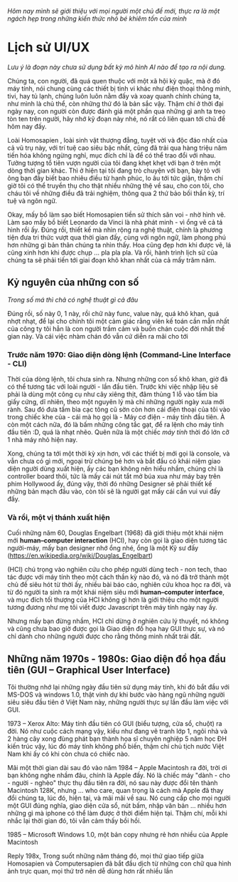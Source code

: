 _Hôm nay mình sẽ giới thiệu với mọi người một chủ đề mới, thực ra là một ngách hẹp trong những kiến thức nhỏ bé khiêm tốn của mình_

# Lịch sử UI/UX

_Lưu ý là đoạn này chưa sử dụng bất kỳ mô hình AI nào để tạo ra nội dung._

Chúng ta, con người, đã quá quen thuộc với một xã hội kỳ quặc, mà ở đó máy tính, nói chung cùng các thiết bị tinh vi khác như điện thoại thông minh, tivi, hay tủ lạnh, chúng luôn luôn nằm đấy và xoay quanh chính chúng ta, như mình là chủ thể, còn những thứ đó là bản sắc vậy. Thậm chí ở thời đại ngày nay, con người còn được đánh giá một phần qua những gì anh ta treo tòn ten trên người, hãy nhớ kỹ đoạn này nhé, nó rất có liên quan tới chủ đề hôm nay đấy.

Loài Homosapien , loài sinh vật thượng đẳng, tuyệt vời và độc đáo nhất của cả vũ trụ này, với trí tuệ cao siêu bậc nhất, cũng đã trải qua hàng triệu năm tiến hóa không ngừng nghỉ, mục đích chỉ là để có thể trao đổi với nhau. Tưởng tượng tổ tiên vượn người của tôi đang khẹt khẹt với bạn ở trên một dòng thời gian khác. Thì ở hiện tại tôi đang trò chuyện với bạn, bày tỏ với ông bạn đây biết bao nhiêu điều từ hạnh phúc, lo âu tới tức giận, thậm chí giờ tôi có thể truyền thụ cho thật nhiều những thệ về sau, cho con tôi, cho cháu tôi về những điều đã trải nghiệm, thông qua 2 thứ bảo bối thần kỳ, trí tuệ và ngôn ngữ.

Okay, mấy bồ làm sao biết Homosapien tiền sử thích săn voi - nhờ hình vẽ. Làm sao mấy bồ biết Leonardo da Vinci là nhà phát minh - vì ổng vẽ cả tá hình rồi ấy. Đúng rồi, thiết kế mà nhìn rộng ra nghệ thuật, chính là phương tiện đưa tri thức vượt qua thời gian đấy, cùng với ngôn ngữ, làm phong phú hơn những gì bản thân chúng ta nhìn thấy. Hoa cũng đẹp hơn khi được vẽ, lá cũng xinh hơn khi được chụp ... pla pla pla. Và rồi, hành trình lịch sử của chúng ta sẽ phải tiến tới giai đoạn khô khan nhất của cả mấy trăm năm.

## Kỷ nguyên của những con số

_Trong số má thì chả có nghệ thuật gì cả đâu_

Đúng rồi, số này 0, 1 này, rồi chữ này func, value này, quá khô khan, quá nhợt nhạt, để lại cho chính tôi một cảm giác rằng viên kế toán cần mẫn nhất của công ty tôi hẳn là con người trầm cảm và buồn chán cuộc đời nhất thế gian này. Và cái việc nhàm chán đó vẫn cứ diễn ra mãi cho tới

### Trước năm 1970: Giao diện dòng lệnh (Command-Line Interface - CLI)

Thời của dòng lệnh, tôi chưa sinh ra. Nhưng những con số khô khan, giờ đã có thể tương tác với loài người - lần đầu tiên. Trước khi việc nhập liệu sẽ phải là dùng một công cụ như cây xiêng thịt, đâm thủng 1 lỗ vào tấm bìa giấy cứng, dĩ nhiên, theo một nguyên lý mà chỉ những người ngày xưa mới rành. Sau đó đưa tấm bìa cạc tông cũ sờn còn hơn cái điện thoại của tôi vào trong chiếc khe của - cái mà họ gọi là - Máy cơ điện - máy tính đầu tiên. À còn một cách nữa, đó là bấm những công tắc gạt, để ra lệnh cho máy tính đầu tiên :D, quá là nhạt nhẽo. Quên nữa là một chiếc _máy tính_ thời đó lớn cỡ 1 nhà máy nhỏ hiện nay.

Xong, chúng ta tới một thời kỳ xịn hơn, với các thiết bị mới gọi là console, và vẫn chưa có gì mới, ngoại trừ chúng bé hơn và bắt đầu có khái niệm giao diện người dùng xuất hiện, ấy các bạn không nên hiểu nhầm, chúng chỉ là controller board thôi, tức là mấy cái nút tắt mở búa xua như máy bay trên phim Hollywood ấy, đúng vậy, thời đó những Designer sẽ phải thiết kế những bản mạch đầu vào, còn tôi sẽ là người gạt mấy cái cần vui vui đấy đấy.

### Và rồi, một vị thánh xuất hiện

Cuối những năm 60, Douglas Engelbart (1968) đã giới thiệu một khái niệm mới **human–computer interaction** (HCI), hay còn gọi là giao diện tương tác người-máy, mấy bạn designer nhớ ổng nhé, ổng là một Kỹ sư đấy (https://en.wikipedia.org/wiki/Douglas_Engelbart)

(HCI) chú trọng vào nghiên cứu cho phép người dùng tech - non tech, thao tác được với máy tính theo một cách thần kỳ nào đó, và nó đã trở thành một chủ đề siêu hót từ thời ấy, nhiều bài báo cáo, nghiên cứu khoa học ra đời, và từ đó người ta sinh ra một khái niệm siêu mới **human–computer interface**, và mục đích tối thượng của HCI không gì hơn là giới thiệu cho một người tương đương như mẹ tôi viết được Javascript trên máy tính ngày nay ấy.

Nhưng mấy bạn đừng nhầm, HCI chỉ dừng ở nghiên cứu lý thuyết, nó không và cũng chưa bao giờ được gọi là Giao diện đồ họa hay GUI thực sự, và nó chỉ dành cho những người được cho rằng thông minh nhất trái đất.

## Những năm 1970s - 1980s: Giao diện đồ họa đầu tiên (GUI – Graphical User Interface)

Tôi thường nhớ lại những ngày đầu tiên sử dụng máy tính, khi đó bắt đầu với MS-DOS và windows 1.0, thật vinh dự khi bước vào hàng ngũ những người siêu siêu đầu tiên ở Việt Nam này, những người thực sự lần đầu làm việc với GUI.

1973 – Xerox Alto: Máy tính đầu tiên có GUI (biểu tượng, cửa sổ, chuột) ra đời. Nó như cuộc cách mạng vậy, kiểu như đang vẽ tranh lớp 1, ngôi nhà và 2 hàng cây xong đùng phát bạn thành họa sĩ chuyên nghiệp 5 năm học ĐH kiến trúc vậy, lúc đó máy tính không phổ biến, thậm chí chủ tịch nước Việt Nam khi ấy có khi còn chưa có chiếc nào.

Mãi một thời gian dài sau đó vào năm 1984 – Apple Macintosh ra đời, trời ơi bạn không nghe nhầm đâu, chính là Apple đấy. Nó là chiếc máy "dành - cho - người - nghèo" thực thụ đầu tiên ra đời, nó sau này được đổi tên thành Macintosh 128K, nhưng ... who care, quan trọng là cách mà Apple đã thay đổi chúng ta, lúc đó, hiện tại, và mãi mãi về sau. Nó cung cấp cho mọi người một GUI đúng nghĩa, giao diện cửa sổ, nút bấm, nhập văn bản ... nhiều hơn những gì mà iphone có thể làm được ở thời điểm hiện tại. Thậm chí, mỗi khi nhắc lại thời gian đó, tôi vẫn cảm thấy bồi hồi.

1985 – Microsoft Windows 1.0, một bản copy nhưng rẻ hơn nhiều của Apple Macintosh

Reply 198x, Trong suốt những năm tháng đó, mọi thứ giao tiếp giữa Homosapien và Computersapien đã bắt đầu dịch từ những con chữ qua hình ảnh trực quan, mọi thứ trở nên dễ dùng hơn rất nhiều lần




